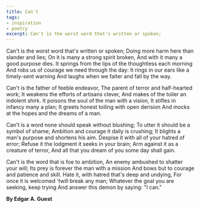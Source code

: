 ```yaml
---
title: Can't
tags: 
- inspiration
- poetry
excerpt: Can't is the worst word that's written or spoken;
---
```


Can't is the worst word that's written or spoken;
Doing more harm here than slander and lies;
On it is many a strong spirit broken,
And with it many a good purpose dies.
It springs from the lips of the thoughtless each morning
And robs us of courage we need through the day:
It rings in our ears like a timely-sent warning
And laughs when we falter and fall by the way.

Can't is the father of feeble endeavor,
The parent of terror and half-hearted work;
It weakens the efforts of artisans clever,
And makes of the toiler an indolent shirk.
It poisons the soul of the man with a vision,
It stifles in infancy many a plan;
It greets honest toiling with open derision
And mocks at the hopes and the dreams of a man.

Can't is a word none should speak without blushing;
To utter it should be a symbol of shame;
Ambition and courage it daily is crushing;
It blights a man's purpose and shortens his aim.
Despise it with all of your hatred of error;
Refuse it the lodgment it seeks in your brain;
Arm against it as a creature of terror,
And all that you dream of you some day shall gain.


Can't is the word that is foe to ambition,
An enemy ambushed to shatter your will;
Its prey is forever the man with a mission
And bows but to courage and patience and skill.
Hate it, with hatred that's deep and undying,
For once it is welcomed 'twill break any man;
Whatever the goal you are seeking, keep trying
And answer this demon by saying: "I can."  

**By Edgar A. Guest**
